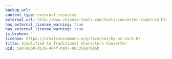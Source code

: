 ```yaml
---
backup_url: ''
content_type: external-resource
external_url: http://www.chinese-tools.com/tools/converter-simptrad.html
has_external_licence_warning: true
has_external_license_warning: true
is_broken: ''
license: https://creativecommons.org/licenses/by-nc-sa/4.0/
title: Simplified to Traditional Characters Converter
uid: 5a07e860-d638-464f-bab7-983356978e6b
---
```

